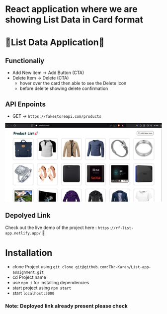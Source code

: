 # React application where we are showing List Data in Card format

# 🚀List Data Application🚀

## Functionaliy

- Add New item -> Add Button (CTA)
- Delete Item -> Delete (CTA)
  - hover over the card then able to see the Delete Icon
  - before delelte showing delete confirmation

## API Enpoints

- GET -> `https://fakestoreapi.com/products`

![alt text](image.png)

## Depolyed Link

Check out the live demo of the project here : `https://rf-list-app.netlify.app/` 🚀

# Installation

- clone Project using `git clone git@github.com:Tkr-Karan/List-app-assignment.git`
- cd Project name
- use `npm i` for installing dependencies
- start project using `npm start`
- start `localhost:3000`

### Note: Deployed link already present please check
